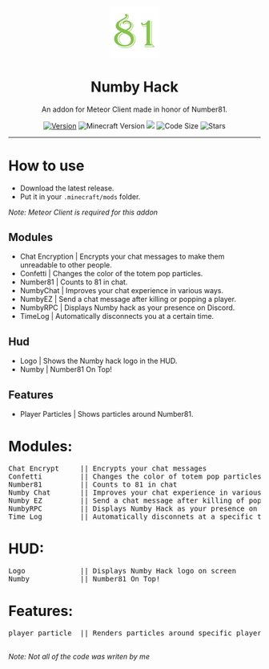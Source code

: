 <div align="center">
  <!-- Logo and Title -->
  <img src="/src/main/resources/assets/number/textures/icon.png" alt="logo" width="20%"/>
  <h1>Numby Hack</h1>
  <p>An addon for Meteor Client made in honor of Number81.</p>

  <!-- Fancy badges -->
<a href="https://github.com/cqb13/Numby-hack/releases"><img src="https://img.shields.io/badge/Version-v1.2-blue" alt="Version"></a>
<img src="https://img.shields.io/badge/Minecraft%20Version-1.18.2-blue" alt="Minecraft Version">
<img src="https://img.shields.io/github/downloads/cqb13/Numby-hack/total?color=blue">
<img src="https://img.shields.io/github/languages/code-size/cqb13/Numby-hack" alt="Code Size">
<img src="https://img.shields.io/github/stars/cqb13/Numby-hack" alt="Stars">
</div>

<hr />

# How to use
- Download the latest release.
- Put it in your `.minecraft/mods` folder.

*Note: Meteor Client is required for this addon*

## Modules
- Chat Encryption | Encrypts your chat messages to make them unreadable to other people.
- Confetti | Changes the color of the totem pop particles.
- Number81 | Counts to 81 in chat.
- NumbyChat | Improves your chat experience in various ways.
- NumbyEZ | Send a chat message after killing or popping a player.
- NumbyRPC | Displays Numby hack as your presence on Discord.
- TimeLog | Automatically disconnects you at a certain time.

## Hud
- Logo | Shows the Numby hack logo in the HUD.
- Numby | Number81 On Top!

## Features 
- Player Particles | Shows particles around Number81.

<h1>Modules:</h1>
<pre>
Chat Encrypt     || Encrypts your chat messages
Confetti         || Changes the color of totem pop particles
Number81         || Counts to 81 in chat
Numby Chat       || Improves your chat experience in various ways
Numby EZ         || Send a chat message after killing of popping a player
NumbyRPC         || Displays Numby Hack as your presence on Discord
Time Log         || Automatically disconnets at a specific time and/or place
</pre>

<h1>HUD:</h1>
<pre>
Logo             || Displays Numby Hack logo on screen
Numby            || Number81 On Top!
</pre>

<h1>Features:</h1>
<pre>
player particle  || Renders particles around specific players

</pre>

*Note: Not all of the code was writen by me*
